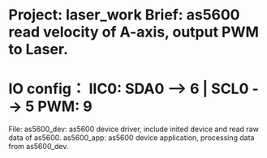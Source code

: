 Project: 
    laser_work
Brief: 
    as5600 read velocity of A-axis, output PWM to Laser.
====================================
IO config：
IIC0: SDA0 --> 6 | SCL0 --> 5
PWM:  9
====================================

File:
    as5600_dev: as5600 device driver, include inited device and read raw data of as5600.
    as5600_app: as5600 device application, processing data from as5600_dev. 